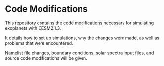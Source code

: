 # Code Modifications
This repository contains the code modifications necessary for simulating exoplanets with CESM2.1.3.

It details how to set up simulations, why the changes were made, as well as problems that were encountered.

Namelist file changes, boundary conditions, solar spectra input files, and source code modifications will be given.
